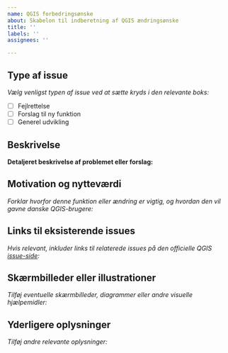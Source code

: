 ```yaml
---
name: QGIS forbedringsønske
about: Skabelon til indberetning af QGIS ændringsønske
title: ''
labels: ''
assignees: ''

---
```


## Type af issue

*Vælg venligst typen af issue ved at sætte kryds i den relevante boks:*

- [ ] Fejlrettelse
- [ ] Forslag til ny funktion
- [ ] Generel udvikling

## Beskrivelse

**Detaljeret beskrivelse af problemet eller forslag:**

<!-- Skriv din beskrivelse her -->

## Motivation og nytteværdi

*Forklar hvorfor denne funktion eller ændring er vigtig, og hvordan den vil gavne danske QGIS-brugere:*

<!-- Skriv din motivation her -->

## Links til eksisterende issues

*Hvis relevant, inkluder links til relaterede issues på den officielle QGIS [issue-side](https://github.com/qgis/QGIS/issues):*

<!-- Indsæt links her -->

## Skærmbilleder eller illustrationer

*Tilføj eventuelle skærmbilleder, diagrammer eller andre visuelle hjælpemidler:*

<!-- Indsæt billeder eller links her -->

## Yderligere oplysninger

*Tilføj andre relevante oplysninger:*

<!-- Skriv yderligere oplysninger her -->
